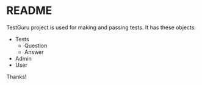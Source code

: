 # README

TestGuru project is used for making and passing tests.
It has these objects:
  - Tests
    - Question
    - Answer
  - Admin
  - User

Thanks!